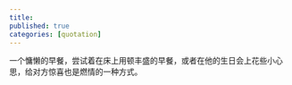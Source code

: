 ```yaml
---
title: 
published: true
categories: [quotation]
---
```


一个慵懒的早餐，尝试着在床上用顿丰盛的早餐，或者在他的生日会上花些小心思，给对方惊喜也是燃情的一种方式。
